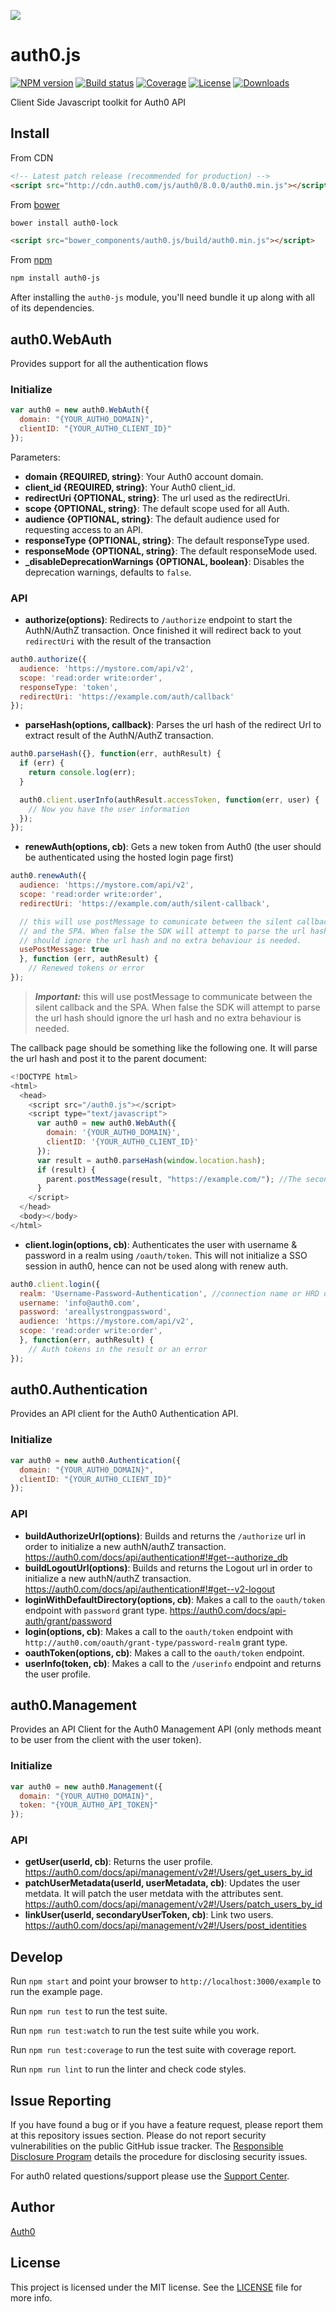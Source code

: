 ![](https://cdn.auth0.com/resources/oss-source-large-2x.png)

# auth0.js

[![NPM version][npm-image]][npm-url]
[![Build status][travis-image]][travis-url]
[![Coverage][codecov-image]][codecov-url]
[![License][license-image]][license-url]
[![Downloads][downloads-image]][downloads-url]

Client Side Javascript toolkit for Auth0 API

## Install

From CDN

```html
<!-- Latest patch release (recommended for production) -->
<script src="http://cdn.auth0.com/js/auth0/8.0.0/auth0.min.js"></script>
```

From [bower](http://bower.io)

```sh
bower install auth0-lock
```

```html
<script src="bower_components/auth0.js/build/auth0.min.js"></script>
```

From [npm](https://npmjs.org)

```sh
npm install auth0-js
```

After installing the `auth0-js` module, you'll need bundle it up along with all of its dependencies.

## auth0.WebAuth

Provides support for all the authentication flows

### Initialize

```js
var auth0 = new auth0.WebAuth({
  domain: "{YOUR_AUTH0_DOMAIN}",
  clientID: "{YOUR_AUTH0_CLIENT_ID}"
});
```

Parameters:
- **domain {REQUIRED, string}**: Your Auth0 account domain.
- **client_id {REQUIRED, string}**: Your Auth0 client_id.
- **redirectUri {OPTIONAL, string}**: The url used as the redirectUri.
- **scope {OPTIONAL, string}**: The default scope used for all Auth.
- **audience {OPTIONAL, string}**: The default audience used for requesting access to an API.
- **responseType {OPTIONAL, string}**: The default responseType used.
- **responseMode {OPTIONAL, string}**: The default responseMode used.
- **_disableDeprecationWarnings {OPTIONAL, boolean}**: Disables the deprecation warnings, defaults to `false`.

### API

- **authorize(options)**: Redirects to `/authorize` endpoint to start the AuthN/AuthZ transaction. Once finished it will redirect back to yout `redirectUri` with the result of the transaction

```js
auth0.authorize({
  audience: 'https://mystore.com/api/v2',
  scope: 'read:order write:order',
  responseType: 'token',
  redirectUri: 'https://example.com/auth/callback'
});
```

- **parseHash(options, callback)**: Parses the url hash of the redirect Url to extract result of the AuthN/AuthZ transaction.

```js
auth0.parseHash({}, function(err, authResult) {
  if (err) {
    return console.log(err);
  }

  auth0.client.userInfo(authResult.accessToken, function(err, user) {
    // Now you have the user information
  });
});
```

- **renewAuth(options, cb)**: Gets a new token from Auth0 (the user should be authenticated using the hosted login page first)

```js
auth0.renewAuth({
  audience: 'https://mystore.com/api/v2',
  scope: 'read:order write:order',
  redirectUri: 'https://example.com/auth/silent-callback',

  // this will use postMessage to comunicate between the silent callback
  // and the SPA. When false the SDK will attempt to parse the url hash
  // should ignore the url hash and no extra behaviour is needed.
  usePostMessage: true
  }, function (err, authResult) {
    // Renewed tokens or error
});
```

> ***Important:*** this will use postMessage to communicate between the silent callback and the SPA. When false the SDK will attempt to parse the url hash should ignore the url hash and no extra behaviour is needed.

The callback page should be something like the following one. It will parse the url hash and post it to the parent document:

```js
<!DOCTYPE html>
<html>
  <head>
    <script src="/auth0.js"></script>
    <script type="text/javascript">
      var auth0 = new auth0.WebAuth({
        domain: '{YOUR_AUTH0_DOMAIN}',
        clientID: '{YOUR_AUTH0_CLIENT_ID}'
      });
      var result = auth0.parseHash(window.location.hash);
      if (result) {
        parent.postMessage(result, "https://example.com/"); //The second parameter should be your domain
      }
    </script>
  </head>
  <body></body>
</html>
```

- **client.login(options, cb)**: Authenticates the user with username & password in a realm using `/oauth/token`. This will not initialize a SSO session in auth0, hence can not be used along with renew auth.

```js
auth0.client.login({
  realm: 'Username-Password-Authentication', //connection name or HRD domain
  username: 'info@auth0.com',
  password: 'areallystrongpassword',
  audience: 'https://mystore.com/api/v2',
  scope: 'read:order write:order',
  }, function(err, authResult) {
    // Auth tokens in the result or an error
});
```

## auth0.Authentication

Provides an API client for the Auth0 Authentication API.

### Initialize

```js
var auth0 = new auth0.Authentication({
  domain: "{YOUR_AUTH0_DOMAIN}",
  clientID: "{YOUR_AUTH0_CLIENT_ID}"
});
```

### API

- **buildAuthorizeUrl(options)**: Builds and returns the `/authorize` url in order to initialize a new authN/authZ transaction. https://auth0.com/docs/api/authentication#!#get--authorize_db
- **buildLogoutUrl(options)**: Builds and returns the Logout url in order to initialize a new authN/authZ transaction. https://auth0.com/docs/api/authentication#!#get--v2-logout
- **loginWithDefaultDirectory(options, cb)**: Makes a call to the `oauth/token` endpoint with `password` grant type. https://auth0.com/docs/api-auth/grant/password
- **login(options, cb)**: Makes a call to the `oauth/token` endpoint with `http://auth0.com/oauth/grant-type/password-realm` grant type.
- **oauthToken(options, cb)**: Makes a call to the `oauth/token` endpoint.
- **userInfo(token, cb)**: Makes a call to the `/userinfo` endpoint and returns the user profile.

## auth0.Management

Provides an API Client for the Auth0 Management API (only methods meant to be user from the client with the user token).

### Initialize

```js
var auth0 = new auth0.Management({
  domain: "{YOUR_AUTH0_DOMAIN}",
  token: "{YOUR_AUTH0_API_TOKEN}"
});
```

### API

- **getUser(userId, cb)**: Returns the user profile. https://auth0.com/docs/api/management/v2#!/Users/get_users_by_id
- **patchUserMetadata(userId, userMetadata, cb)**: Updates the user metdata. It will patch the user metdata with the attributes sent. https://auth0.com/docs/api/management/v2#!/Users/patch_users_by_id
- **linkUser(userId, secondaryUserToken, cb)**: Link two users. https://auth0.com/docs/api/management/v2#!/Users/post_identities



## Develop

Run `npm start` and point your browser to `http://localhost:3000/example` to run the example page.

Run `npm run test` to run the test suite.

Run `npm run test:watch` to run the test suite while you work.

Run `npm run test:coverage` to run the test suite with coverage report.

Run `npm run lint` to run the linter and check code styles.

## Issue Reporting

If you have found a bug or if you have a feature request, please report them at this repository issues section. Please do not report security vulnerabilities on the public GitHub issue tracker. The [Responsible Disclosure Program](https://auth0.com/whitehat) details the procedure for disclosing security issues.

For auth0 related questions/support please use the [Support Center](https://support.auth0.com).

## Author

[Auth0](auth0.com)

## License

This project is licensed under the MIT license. See the [LICENSE](LICENSE.txt) file for more info.

<!-- Vaaaaarrrrsss -->

[npm-image]: https://img.shields.io/npm/v/auth0-js.svg?style=flat-square
[npm-url]: https://npmjs.org/package/auth0-js
[travis-image]: http://img.shields.io/travis/auth0/auth0.js.svg?branch=v8&style=flat-square
[travis-url]: https://travis-ci.org/auth0/auth0.js
[codecov-image]: https://img.shields.io/codecov/c/github/auth0/auth0.js/v8.svg?style=flat-square
[codecov-url]: https://codecov.io/github/auth0/auth0.js?branch=v8
[license-image]: http://img.shields.io/npm/l/auth0-js.svg?style=flat-square
[license-url]: #license
[downloads-image]: http://img.shields.io/npm/dm/auth0-js.svg?style=flat-square
[downloads-url]: https://npmjs.org/package/auth0-js
